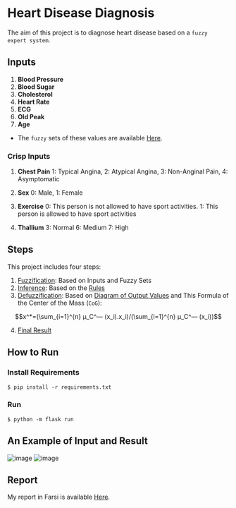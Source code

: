 # Heart Disease Diagnosis
The aim of this project is to diagnose heart disease based on a `fuzzy expert system`.
## Inputs
1. **Blood Pressure**
2. **Blood Sugar**
3. **Cholesterol**
4. **Heart Rate**
5. **ECG**
6. **Old Peak**
7. **Age**
- The `fuzzy` sets of these values are available [Here](https://github.com/salinaria/heart-disease-diagnosis/blob/main/fuzzy%20sets).

### Crisp Inputs
1. **Chest Pain**
1: Typical Angina, 2: Atypical Angina, 3: Non-Anginal Pain, 4: Asymptomatic

2. **Sex**
0: Male, 1: Female

3. **Exercise**
0: This person is not allowed to have sport activities. 1: This person is allowed to have sport activities
4. **Thallium**
3: Normal 6: Medium 7: High

## Steps
This project includes four steps:
1. [Fuzzification](https://github.com/salinaria/heart-disease-diagnosis/blob/main/fuzzification.py): Based on Inputs and Fuzzy Sets
2. [Inference](https://github.com/salinaria/heart-disease-diagnosis/blob/main/inference.py): Based on the [Rules](https://github.com/salinaria/heart-disease-diagnosis/blob/main/rules.fcl)
3. [Defuzzification](https://github.com/salinaria/heart-disease-diagnosis/blob/main/defuzzification.py): Based on [Diagram of Output Values](https://github.com/salinaria/heart-disease-diagnosis/blob/main/fuzzy%20sets/sickness.JPG) and This Formula of the Center of the Mass (`CoG`):

$$x^*=(\sum_{i=1}^{n} μ_C^― (x_i).x_i)/(\sum_{i=1}^{n} μ_C^― (x_i))$$

4. [Final Result](https://github.com/salinaria/heart-disease-diagnosis/blob/main/final_result.py)

## How to Run
### Install Requirements
    $ pip install -r requirements.txt
### Run
    $ python -m flask run
## An Example of Input and Result
![image](https://user-images.githubusercontent.com/72709191/196000393-6a60aad1-5ee6-4dc6-a423-c7b443770dfd.png)
![image](https://user-images.githubusercontent.com/72709191/196000274-0abac9f5-3517-4b63-a897-5c3019289170.png)

## Report
My report in Farsi is available [Here](https://github.com/salinaria/heart-disease-diagnosis/blob/main/CI_project2.pdf).

